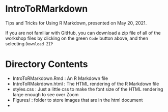 # IntroToRMarkdown
 Tips and Tricks for Using R Markdown, presented on May 20, 2021.
 
 If you are not familiar with GitHub, you can download a zip file of all of the workshop files by clicking on the green `Code` button above, and then selecting `Download ZIP`
 
 # Directory Contents
 - IntroToRMarkdown.Rmd : An R Markdown file
 - IntroToRMakrdown.html : The HTML rendering of the R Markdown file
 - styles.css : Just a little css to make the font size of the HTML rendering large enough to see over Zoom
  - Figures/ : folder to store images that are in the html document
 - 
